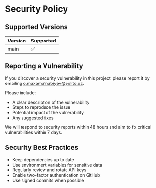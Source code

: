 # Security Policy

## Supported Versions

| Version | Supported          |
| ------- | ------------------ |
| main    | :white_check_mark: |

## Reporting a Vulnerability

If you discover a security vulnerability in this project, please report it by emailing [o.maxamatnabiyev@polito.uz](mailto:gmail@ollayor.uz).

Please include:
- A clear description of the vulnerability
- Steps to reproduce the issue
- Potential impact of the vulnerability
- Any suggested fixes

We will respond to security reports within 48 hours and aim to fix critical vulnerabilities within 7 days.

## Security Best Practices

- Keep dependencies up to date
- Use environment variables for sensitive data
- Regularly review and rotate API keys
- Enable two-factor authentication on GitHub
- Use signed commits when possible
